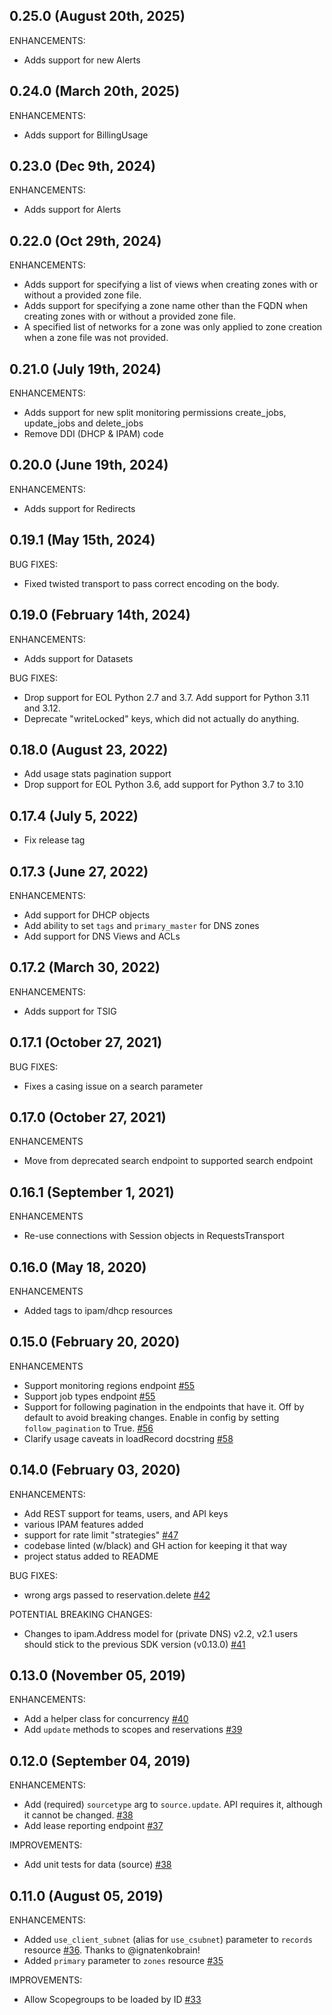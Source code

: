 ## 0.25.0 (August 20th, 2025)

ENHANCEMENTS:
* Adds support for new Alerts

## 0.24.0 (March 20th, 2025)

ENHANCEMENTS:
* Adds support for BillingUsage

## 0.23.0 (Dec 9th, 2024)

ENHANCEMENTS:
* Adds support for Alerts

## 0.22.0 (Oct 29th, 2024)

ENHANCEMENTS:
* Adds support for specifying a list of views when creating zones with or without a provided zone file.
* Adds support for specifying a zone name other than the FQDN when creating zones with or without a provided zone file.
* A specified list of networks for a zone was only applied to zone creation when a zone file was not provided. 

## 0.21.0 (July 19th, 2024)

ENHANCEMENTS:
* Adds support for new split monitoring permissions create_jobs, update_jobs and delete_jobs
* Remove DDI (DHCP & IPAM) code

## 0.20.0 (June 19th, 2024)

ENHANCEMENTS:
* Adds support for Redirects

## 0.19.1 (May 15th, 2024)

BUG FIXES:
* Fixed twisted transport to pass correct encoding on the body.

## 0.19.0 (February 14th, 2024)

ENHANCEMENTS:
* Adds support for Datasets

BUG FIXES:
* Drop support for EOL Python 2.7 and 3.7. Add support for Python 3.11
  and 3.12.
* Deprecate "writeLocked" keys, which did not actually do anything.

## 0.18.0 (August 23, 2022)
* Add usage stats pagination support
* Drop support for EOL Python 3.6, add support for Python 3.7 to 3.10

## 0.17.4 (July 5, 2022)
* Fix release tag

## 0.17.3 (June 27, 2022)
ENHANCEMENTS:
* Add support for DHCP objects
* Add ability to set `tags` and `primary_master` for DNS zones
* Add support for DNS Views and ACLs

## 0.17.2 (March 30, 2022)
ENHANCEMENTS:
* Adds support for TSIG

## 0.17.1 (October 27, 2021)
BUG FIXES:
* Fixes a casing issue on a search parameter

## 0.17.0 (October 27, 2021)
ENHANCEMENTS
* Move from deprecated search endpoint to supported search endpoint

## 0.16.1 (September 1, 2021)

ENHANCEMENTS
* Re-use connections with Session objects in RequestsTransport

## 0.16.0 (May 18, 2020)

ENHANCEMENTS
* Added tags to ipam/dhcp resources

## 0.15.0 (February 20, 2020)

ENHANCEMENTS

* Support monitoring regions endpoint [#55](https://github.com/ns1/ns1-python/pull/55)
* Support job types endpoint [#55](https://github.com/ns1/ns1-python/pull/55)
* Support for following pagination in the endpoints that have it. Off by
  default to avoid breaking changes. Enable in config by setting
  `follow_pagination` to True. [#56](https://github.com/ns1/ns1-python/pull/56)
* Clarify usage caveats in loadRecord docstring [#58](https://github.com/ns1/ns1-python/pull/58)

## 0.14.0 (February 03, 2020)

ENHANCEMENTS:

* Add REST support for teams, users, and API keys
* various IPAM features added
* support for rate limit "strategies" [#47](https://github.com/ns1/ns1-python/pull/47)
* codebase linted (w/black) and GH action for keeping it that way
* project status added to README

BUG FIXES:

* wrong args passed to reservation.delete [#42](https://github.com/ns1/ns1-python/pull/42)

POTENTIAL BREAKING CHANGES:

* Changes to ipam.Address model for (private DNS) v2.2, v2.1 users should stick
  to the previous SDK version (v0.13.0) [#41](https://github.com/ns1/ns1-python/pull/41)

## 0.13.0 (November 05, 2019)

ENHANCEMENTS:

* Add a helper class for concurrency [#40](https://github.com/ns1/ns1-python/pull/40)
* Add `update` methods to scopes and reservations [#39](https://github.com/ns1/ns1-python/pull/39)

## 0.12.0 (September 04, 2019)

ENHANCEMENTS:

* Add (required) `sourcetype` arg to `source.update`. API requires it, although it cannot be changed. [#38](https://github.com/ns1/ns1-python/pull/38)
* Add lease reporting endpoint [#37](https://github.com/ns1-python/pull/37)

IMPROVEMENTS:

* Add unit tests for data (source) [#38](https://github.com/ns1-python/pull/38)

## 0.11.0 (August 05, 2019)

ENHANCEMENTS:

* Added `use_client_subnet` (alias for `use_csubnet`) parameter to `records` resource [#36](https://github.com/ns1/ns1-python/pull/36).  Thanks to @ignatenkobrain!
* Added `primary` parameter to `zones` resource [#35](https://github.com/ns1/ns1-python/pull/35)

IMPROVEMENTS:

* Allow Scopegroups to be loaded by ID [#33](https://github.com/ns1/ns1-python/pull/33)
